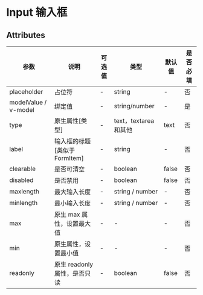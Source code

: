 # Input 输入框

## Attributes

| 参数| 说明 |可选值|类型|默认值| 是否必填|
|-----| -------|-----|---|-------|----|
| placeholder| 占位符 | - |string | - |否|
| modelValue / v-model| 绑定值 | - |string/number | - |是|
| type| 原生属性[类型] | - |text，textarea 和其他 | text |否|
| label| 输入框的标题[类似于FormItem] | - |string | - |否|
| clearable| 是否可清空 | - |boolean | false |否|
| disabled| 是否禁用 | - |boolean | false |否|
| maxlength| 最大输入长度 | - |string / number | - |否|
| minlength| 最小输入长度 | - |string / number | - |否|
| max| 原生 max 属性，设置最大值 | - |- | - |否|
| min| 原生属性，设置最小值 | - | - | - |否|
| readonly| 原生  readonly 属性，是否只读 | - |boolean| false |否|